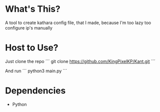 # What's This?
A tool to create kathara config file, that I made, because I'm too lazy too configure ip's manually

# Host to Use?
Just clone the repo
´´´
git clone https://github.com/KingPixelKP/Kant.git
´´´

And run
´´´
python3 main.py
´´´

# Dependencies
- Python
